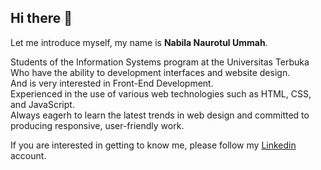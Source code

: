 ## Hi there 👋


Let me introduce myself, my name is **Nabila Naurotul Ummah**.<br>

Students of the Information Systems program at the Universitas Terbuka <br>
Who have the ability to development interfaces and website design. <br>
And is very interested in Front-End Development. <br>
Experienced in the use of various web technologies such as HTML, CSS, and JavaScript.<br>
Always eagerh to learn the latest trends in web design and committed to producing responsive, user-friendly work.<br>

If you are interested in getting to know me, please follow my [Linkedin](www.linkedin.com/in/nabila-naurotul) account.

